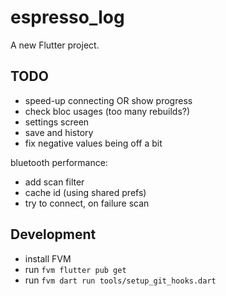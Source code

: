 # espresso_log

A new Flutter project.

## TODO
- speed-up connecting OR show progress
- check bloc usages (too many rebuilds?)
- settings screen
- save and history
- fix negative values being off a bit

bluetooth performance:
- add scan filter
- cache id (using shared prefs)
- try to connect, on failure scan

## Development
- install FVM
- run `fvm flutter pub get`
- run `fvm dart run tools/setup_git_hooks.dart`

